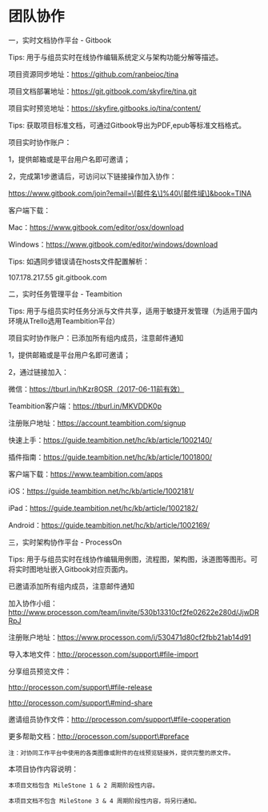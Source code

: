 # 团队协作

一，实时文档协作平台 - Gitbook

Tips: 用于与组员实时在线协作编辑系统定义与架构功能分解等描述。



项目资源同步地址：https://github.com/ranbeioc/tina

项目文档部署地址：https://git.gitbook.com/skyfire/tina.git



项目实时预览地址：https://skyfire.gitbooks.io/tina/content/

Tips: 获取项目标准文档，可通过Gitbook导出为PDF,epub等标准文档格式。



项目实时协作账户：

1，提供邮箱或是平台用户名即可邀请；

2，完成第1步邀请后，可访问以下链接操作加入协作：

https://www.gitbook.com/join?email=\[邮件名\]%40\[邮件域\]&book=TINA



客户端下载：

Mac：https://www.gitbook.com/editor/osx/download

Windows：https://www.gitbook.com/editor/windows/download



Tips: 如遇同步错误请在hosts文件配置解析：

107.178.217.55    git.gitbook.com





二，实时任务管理平台 - Teambition

Tips: 用于与组员实时任务分派与文件共享，适用于敏捷开发管理（为适用于国内环境从Trello选用Teambition平台）



项目实时协作账户：已添加所有组内成员，注意邮件通知

1，提供邮箱或是平台用户名即可邀请；

2，通过链接加入：

微信：https://tburl.in/hKzr8OSR（2017-06-11前有效）

Teambition客户端：https://tburl.in/MKVDDK0p



注册账户地址：https://account.teambition.com/signup



快速上手：https://guide.teambition.net/hc/kb/article/1002140/

插件指南：https://guide.teambition.net/hc/kb/article/1001800/



客户端下载：https://www.teambition.com/apps

iOS：https://guide.teambition.net/hc/kb/article/1002181/

iPad：https://guide.teambition.net/hc/kb/article/1002182/

Android：https://guide.teambition.net/hc/kb/article/1002169/





三，实时架构协作平台 - ProcessOn

Tips: 用于与组员实时在线协作编辑用例图，流程图，架构图，泳道图等图形。可将实时图地址嵌入Gitbook对应页面内。



已邀请添加所有组内成员，注意邮件通知

加入协作小组：http://www.processon.com/team/invite/530b13310cf2fe02622e280d/JjwDRRpJ



注册账户地址：https://www.processon.com/i/530471d80cf2fbb21ab14d91



导入本地文件：http://processon.com/support\#file-import

分享组员预览文件：

http://processon.com/support\#file-release 

http://processon.com/support\#mind-share

邀请组员协作文件：http://processon.com/support\#file-cooperation

更多帮助文档：http://processon.com/support\#preface





```
注：对协同工作平台中使用的各类图像或附件的在线预览链接外，提供完整的原文件。
```

本项目协作内容说明：

```
本项目文档包含 MileStone 1 & 2 周期阶段性内容。

本项目文档不包含 MileStone 3 & 4 周期阶段性内容，将另行通知。
```



